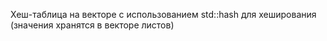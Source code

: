 Хеш-таблица на векторе с использованием std::hash для хеширования (значения хранятся в векторе листов)

